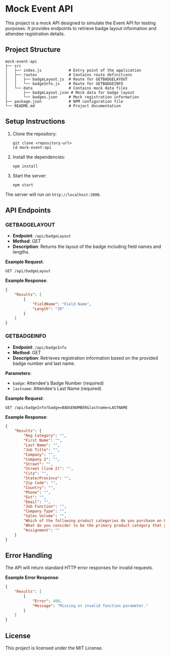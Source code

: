 # Mock Event API

This project is a mock API designed to simulate the Event API for testing purposes. It provides endpoints to retrieve badge layout information and attendee registration details.

## Project Structure

```
mock-event-api
├── src
│   ├── index.js            # Entry point of the application
│   ├── routes              # Contains route definitions
│   │   ├── badgeLayout.js  # Route for GETBADGELAYOUT
│   │   └── badgeInfo.js    # Route for GETBADGEINFO
│   └── data                # Contains mock data files
│       ├── badgeLayout.json # Mock data for badge layout
│       └── badges.json     # Mock registration information
├── package.json            # NPM configuration file
└── README.md               # Project documentation
```

## Setup Instructions

1. Clone the repository:
   ```
   git clone <repository-url>
   cd mock-event-api
   ```

2. Install the dependencies:
   ```
   npm install
   ```

3. Start the server:
   ```
   npm start
   ```

The server will run on `http://localhost:3000`.

## API Endpoints

### GETBADGELAYOUT

- **Endpoint**: `/api/badgeLayout`
- **Method**: GET
- **Description**: Returns the layout of the badge including field names and lengths.

**Example Request**:
```
GET /api/badgeLayout
```

**Example Response**:
```json
{
    "Results": [
        {
            "FieldName": "Field Name",
            "Length": "20"
        }
    ]
}
```

### GETBADGEINFO

- **Endpoint**: `/api/badgeInfo`
- **Method**: GET
- **Description**: Retrieves registration information based on the provided badge number and last name.

**Parameters**:
- `badge`: Attendee's Badge Number (required)
- `lastname`: Attendee's Last Name (required)

**Example Request**:
```
GET /api/badgeInfo?badge=BADGENUMBER&lastname=LASTNAME
```

**Example Response**:
```json
{
    "Results": {
        "Reg Category": "",
        "First Name": "",
        "Last Name": "",
        "Job Title": "",
        "Company": "",
        "Company 2": "",
        "Street": "",
        "Street (line 2)": "",
        "City": "",
        "State/Province": "",
        "Zip Code": "",
        "Country": "",
        "Phone": "",
        "Ext": "",
        "Email": "",
        "Job Function": "",
        "Company Type": "",
        "Sales Volume": "",
        "Which of the following product categories do you purchase on behalf of your company for resale?": "",
        "What do you consider to be the primary product category that you shop?": "",
        "Assignment": ""
    }
}
```

## Error Handling

The API will return standard HTTP error responses for invalid requests. 

**Example Error Response**:
```json
{
    "Results": [
        {
            "Error": 400,
            "Message": "Missing or invalid function parameter."
        }
    ]
}
```

## License

This project is licensed under the MIT License.